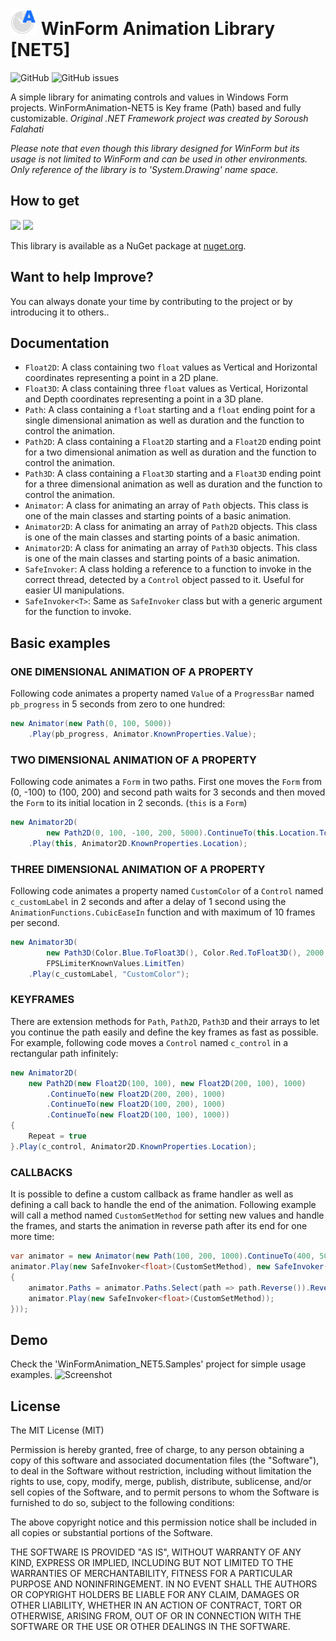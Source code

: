 # <img src="WinFormAnimation_NET5/Icon.png" width="42" alt="Icon"> WinForm Animation Library [NET5]
![GitHub](https://img.shields.io/github/license/crytilis/WinFormAnimation_NET5)
![GitHub issues](https://img.shields.io/github/issues/crytilis/WinFormAnimation_NET5)

A simple library for animating controls and values in Windows Form projects. WinFormAnimation-NET5 is Key frame (Path) based and fully customizable. 
*Original .NET Framework project was created by Soroush Falahati*

*Please note that even though this library designed for WinForm but its usage is not limited to WinForm and can be used in other environments. Only reference of the library is to 'System.Drawing' name space.*

## How to get
[![](https://img.shields.io/nuget/dt/WinFormAnimation_NET5.svg?style=flat-square)](https://www.nuget.org/packages/WinFormAnimation_NET5)
[![](https://img.shields.io/nuget/v/WinFormAnimation_NET5.svg?style=flat-square)](https://www.nuget.org/packages/WinFormAnimation_NET5)

This library is available as a NuGet package at [nuget.org](https://www.nuget.org/packages/WinFormAnimation_NET5/).

## Want to help Improve?
You can always donate your time by contributing to the project or by introducing it to others..

## Documentation

* `Float2D`: A class containing two `float` values as Vertical and Horizontal coordinates representing a point in a 2D plane.
* `Float3D`: A class containing three `float` values as Vertical, Horizontal and Depth coordinates representing a point in a 3D plane.
* `Path`: A class containing a `float` starting and a `float` ending point for a single dimensional animation as well as duration and the function to control the animation.
* `Path2D`: A class containing a `Float2D` starting and a `Float2D` ending point for a two dimensional animation as well as duration and the function to control the animation.
* `Path3D`: A class containing a `Float3D` starting and a `Float3D` ending point for a three dimensional animation as well as duration and the function to control the animation.
* `Animator`: A class for animating an array of `Path` objects. This class is one of the main classes and starting points of a basic animation.
* `Animator2D`: A class for animating an array of `Path2D` objects. This class is one of the main classes and starting points of a basic animation.
* `Animator2D`: A class for animating an array of `Path3D` objects. This class is one of the main classes and starting points of a basic animation.
* `SafeInvoker`: A class holding a reference to a function to invoke in the correct thread, detected by a `Control` object passed to it. Useful for easier UI manipulations.
* `SafeInvoker<T>`: Same as `SafeInvoker` class but with a generic argument for the function to invoke.

## Basic examples
### ONE DIMENSIONAL ANIMATION OF A PROPERTY
Following code animates a property named `Value` of a `ProgressBar` named `pb_progress` in 5 seconds from zero to one hundred:
```C#
new Animator(new Path(0, 100, 5000))
    .Play(pb_progress, Animator.KnownProperties.Value);
```

### TWO DIMENSIONAL ANIMATION OF A PROPERTY
Following code animates a `Form` in two paths. First one moves the `Form` from (0, -100) to (100, 200) and second path waits for 3 seconds and then moved the `Form` to its initial location in 2 seconds. (`this` is a `Form`)
```C#
new Animator2D(
        new Path2D(0, 100, -100, 200, 5000).ContinueTo(this.Location.ToFloat2D(), 2000, 3000))
    .Play(this, Animator2D.KnownProperties.Location);
```

### THREE DIMENSIONAL ANIMATION OF A PROPERTY
Following code animates a property named `CustomColor` of a `Control` named `c_customLabel` in 2 seconds and after a delay of 1 second using the `AnimationFunctions.CubicEaseIn` function and with maximum of 10 frames per second.
```C#
new Animator3D(
        new Path3D(Color.Blue.ToFloat3D(), Color.Red.ToFloat3D(), 2000, 1000, AnimationFunctions.CubicEaseIn), 
        FPSLimiterKnownValues.LimitTen)
    .Play(c_customLabel, "CustomColor");
```


### KEYFRAMES
There are extension methods for `Path`, `Path2D`, `Path3D` and their arrays to let you continue the path easily and define the key frames as fast as possible. For example, following code moves a `Control` named `c_control` in a rectangular path infinitely:
```C#
new Animator2D(
    new Path2D(new Float2D(100, 100), new Float2D(200, 100), 1000)
        .ContinueTo(new Float2D(200, 200), 1000)
        .ContinueTo(new Float2D(100, 200), 1000)
        .ContinueTo(new Float2D(100, 100), 1000))
{
    Repeat = true
}.Play(c_control, Animator2D.KnownProperties.Location);
```

### CALLBACKS
It is possible to define a custom callback as frame handler as well as defining a call back to handle the end of the animation. Following example will call a method named `CustomSetMethod` for setting new values and handle the frames, and starts the animation in reverse path after its end for one more time:

```C#
var animator = new Animator(new Path(100, 200, 1000).ContinueTo(400, 500));
animator.Play(new SafeInvoker<float>(CustomSetMethod), new SafeInvoker(() =>
{
    animator.Paths = animator.Paths.Select(path => path.Reverse()).Reverse().ToArray();
    animator.Play(new SafeInvoker<float>(CustomSetMethod));
}));
```

## Demo
Check the 'WinFormAnimation_NET5.Samples' project for simple usage examples.
![Screenshot](/screenshot.gif?raw=true "Screenshot")

## License
The MIT License (MIT)

Permission is hereby granted, free of charge, to any person obtaining a copy
of this software and associated documentation files (the "Software"), to deal
in the Software without restriction, including without limitation the rights
to use, copy, modify, merge, publish, distribute, sublicense, and/or sell
copies of the Software, and to permit persons to whom the Software is
furnished to do so, subject to the following conditions:

The above copyright notice and this permission notice shall be included in all
copies or substantial portions of the Software.

THE SOFTWARE IS PROVIDED "AS IS", WITHOUT WARRANTY OF ANY KIND, EXPRESS OR
IMPLIED, INCLUDING BUT NOT LIMITED TO THE WARRANTIES OF MERCHANTABILITY,
FITNESS FOR A PARTICULAR PURPOSE AND NONINFRINGEMENT. IN NO EVENT SHALL THE
AUTHORS OR COPYRIGHT HOLDERS BE LIABLE FOR ANY CLAIM, DAMAGES OR OTHER
LIABILITY, WHETHER IN AN ACTION OF CONTRACT, TORT OR OTHERWISE, ARISING FROM,
OUT OF OR IN CONNECTION WITH THE SOFTWARE OR THE USE OR OTHER DEALINGS IN THE
SOFTWARE.
